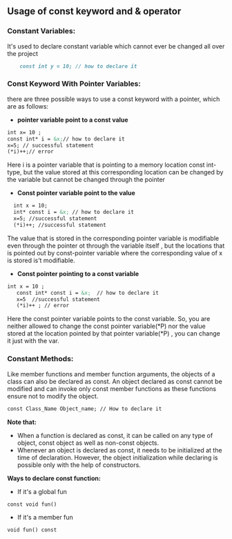 ## Usage of const keyword and & operator

### Constant Variables:

It's used to declare constant variable which cannot ever be changed all over the project

```markdown
    const int y = 10; // how to declare it
```
### Const Keyword With Pointer Variables:
there are three possible ways to use a const keyword with a pointer, which are as follows:
- **pointer variable point to a const value**

```markdown
int x= 10 ;
const int* i = &x;// how to declare it 
x=5; // successful statement
(*i)++;// error
```
Here i is a pointer variable that is pointing to a memory location const int-type, but the value stored at this corresponding location can be changed by the variable but cannot be changed through the pointer

- **Const pointer variable point to the value**

```markdown
  int x = 10; 
  int* const i = &x; // how to declare it 
  x=5; //successful statement
  (*i)++; //successful statement
  ```
  The value that is stored in the corresponding pointer variable is modifiable even through the pointer ot through the variable itself , but the locations that is pointed out by const-pointer variable where the corresponding value of x is stored is’t modifiable. 
 
 - **Const pointer pointing to a const variable**
 
 ```markdown
 int x = 10 ;
    const int* const i = &x;  // how to declare it
    x=5  //successful statement
    (*i)++ ; // error
 ```
Here the const pointer variable points to the const variable. So, you are neither allowed to change the const pointer variable(*P) nor the value stored at the location pointed by that pointer variable(*P) , you can change it just with the var.
    
### Constant Methods:
Like member functions and member function arguments, the objects of a class can also be declared as const. An object declared as const cannot be modified and can invoke only const member functions as these functions ensure not to modify the object.

```markdown
const Class_Name Object_name; // How to declare it
```
**Note that:**
- When a function is declared as const, it can be called on any type of object, const object as well as non-const objects.
- Whenever an object is declared as const, it needs to be initialized at the time of declaration. However, the object initialization while declaring is possible only with the help of constructors.

**Ways to declare const function:**
- If it's a global fun
```
const void fun()
```
- If it's a member fun
```
void fun() const
```
